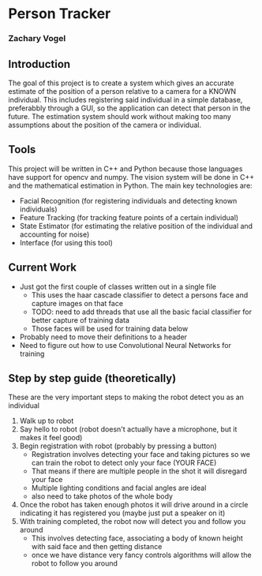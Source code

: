 # Person Tracker
### Zachary Vogel

## Introduction
The goal of this project is to create a system which gives an accurate estimate of the position of a person relative to a camera for a KNOWN individual. This includes registering said individual in a simple database, preferabbly through a GUI, so the application can detect that person in the future. The estimation system should work without making too many assumptions about the position of the camera or individual.

## Tools
This project will be written in C++ and Python because those languages have support for opencv and numpy. The vision system will be done in C++ and the mathematical estimation in Python. The main key technologies are:
* Facial Recognition (for registering individuals and detecting known individuals)
* Feature Tracking (for tracking feature points of a certain individual)
* State Estimator (for estimating the relative position of the individual and accounting for noise)
* Interface (for using this tool)

## Current Work
* Just got the first couple of classes written out in a single file
    * This uses the haar cascade classifier to detect a persons face and capture images on that face
    * TODO: need to add threads that use all the basic facial classifier for better capture of training data
    * Those faces will be used for training data below
* Probably need to move their definitions to a header
* Need to figure out how to use Convolutional Neural Networks for training

## Step by step guide (theoretically)
These are the very important steps to making the robot detect you as an individual
1. Walk up to robot
1. Say hello to robot (robot doesn't actually have a microphone, but it makes it feel good)
1. Begin registration with robot (probably by pressing a button)
    * Registration involves detecting your face and taking pictures so we can train the robot to detect only your face (YOUR FACE)
    * That means if there are multiple people in the shot it will disregard your face
    * Multiple lighting conditions and facial angles are ideal
    * also need to take photos of the whole body
1. Once the robot has taken enough photos it will drive around in a circle indicating it has registered you (maybe just put a speaker on it)
1. With training completed, the robot now will detect you and follow you around
    * This involves detecting face, associating a body of known height with said face and then getting distance
    * once we have distance very fancy controls algorithms will allow the robot to follow you around
